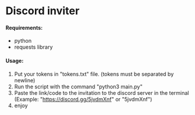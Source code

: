 # Discord inviter

#### Requirements:
- python
- requests library

#### Usage:
1) Put your tokens in "tokens.txt" file. (tokens must be separated by newline)
2) Run the script with the command "python3 main.py"
3) Paste the link/code to the invitation to the discord server in the terminal (Example: "https://discord.gg/5jvdmXnf" or "5jvdmXnf")
4) enjoy
